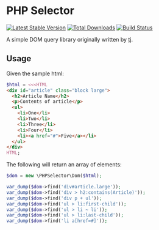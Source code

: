 # PHP Selector

[![Latest Stable Version](https://poser.pugx.org/bkuhl/php-selector/v/stable.png)](https://packagist.org/packages/bkuhl/php-selector) [![Total Downloads](https://poser.pugx.org/bkuhl/php-selector/downloads.png)](https://packagist.org/packages/bkuhl/php-selector) [![Build Status](https://travis-ci.org/bkuhl/php-selector.svg?branch=master)](https://travis-ci.org/bkuhl/php-selector) 

A simple DOM query library originally written by [tj](https://github.com/tj/php-selector).

## Usage

Given the sample html:

```PHP
$html = <<<HTML
<div id="article" class="block large">
  <h2>Article Name</h2>
  <p>Contents of article</p>
  <ul>
    <li>One</li>
    <li>Two</li>
    <li>Three</li>
    <li>Four</li>
    <li><a href="#">Five</a></li>
  </ul>
</div>
HTML;
```
  
The following will return an array of elements:

```PHP
$dom = new \PHPSelector\Dom($html);

var_dump($dom->find('div#article.large'));
var_dump($dom->find('div > h2:contains(Article)'));
var_dump($dom->find('div p + ul'));
var_dump($dom->find('ul > li:first-child'));
var_dump($dom->find('ul > li ~ li'));
var_dump($dom->find('ul > li:last-child'));
var_dump($dom->find('li a[href=#]'));
```